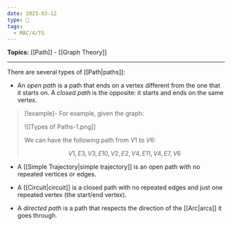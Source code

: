 ```yaml
---
date: 2023-03-12
type: 🧠
tags:
  - MAC/4/TG
---
```


**Topics:** [[Path]] - [[Graph Theory]]

---

There are several types of [[Path|paths]]:

- An _open path_ is a path that ends on a vertex different from the one that it starts on. A _closed path_ is the opposite: it starts and ends on the same vertex.

> [!example]-
> For example, given the graph:
>
> ![[Types of Paths-1.png]]
>
> We can have the following path from $V1$ to $V6$:
>
> $$
> V1, E3, V3, E10, V2, E2, V4, E11, V4, E7, V6
> $$

- A [[Simple Trajectory|simple trajectory]] is an open path with no repeated vertices or edges.

- A [[Circuit|circuit]] is a closed path with no repeated edges and just one repeated vertex (the start/end vertex).

- A _directed path_ is a path that respects the direction of the [[Arc|arcs]] it goes through.
